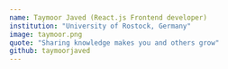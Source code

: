 ```yaml
---
name: Taymoor Javed (React.js Frontend developer)
institution: "University of Rostock, Germany"
image: taymoor.png
quote: "Sharing knowledge makes you and others grow"
github: taymoorjaved
---
```

